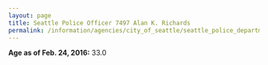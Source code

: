 ```yaml
---
layout: page
title: Seattle Police Officer 7497 Alan K. Richards
permalink: /information/agencies/city_of_seattle/seattle_police_department/copbook/7497/
---
```


**Age as of Feb. 24, 2016:** 33.0
